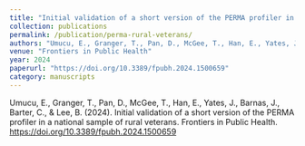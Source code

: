 ```yaml
---
title: "Initial validation of a short version of the PERMA profiler in a national sample of rural veterans"
collection: publications
permalink: /publication/perma-rural-veterans/
authors: "Umucu, E., Granger, T., Pan, D., McGee, T., Han, E., Yates, J., Barnas, J., Barter, C., & Lee, B."
venue: "Frontiers in Public Health"
year: 2024
paperurl: "https://doi.org/10.3389/fpubh.2024.1500659"
category: manuscripts
---
```

Umucu, E., Granger, T., Pan, D., McGee, T., Han, E., Yates, J., Barnas, J., Barter, C., & Lee, B. (2024). Initial validation of a short version of the PERMA profiler in a national sample of rural veterans. Frontiers in Public Health. https://doi.org/10.3389/fpubh.2024.1500659
